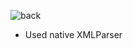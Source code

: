 <img src="https://image.ibb.co/hWQJxz/back.png" alt="back" border="0"></a>

- Used native XMLParser
